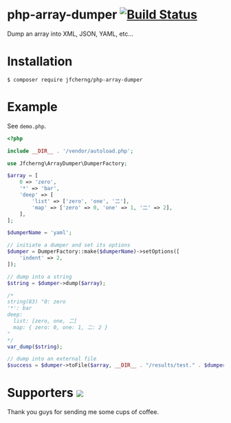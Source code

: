 # php-array-dumper [![Build Status](https://travis-ci.org/jfcherng/php-array-dumper.svg?branch=master)](https://travis-ci.org/jfcherng/php-array-dumper)

Dump an array into XML, JSON, YAML, etc...


# Installation

`$ composer require jfcherng/php-array-dumper`


# Example

See `demo.php`.

```php
<?php

include __DIR__ . '/vendor/autoload.php';

use Jfcherng\ArrayDumper\DumperFactory;

$array = [
    0 => 'zero',
    '*' => 'bar',
    'deep' => [
        'list' => ['zero', 'one', '二'],
        'map' => ['zero' => 0, 'one' => 1, '二' => 2],
    ],
];

$dumperName = 'yaml';

// initiate a dumper and set its options
$dumper = DumperFactory::make($dumperName)->setOptions([
    'indent' => 2,
]);

// dump into a string
$string = $dumper->dump($array);

/*
string(83) "0: zero
'*': bar
deep:
  list: [zero, one, 二]
  map: { zero: 0, one: 1, 二: 2 }
"
*/
var_dump($string);

// dump into an external file
$success = $dumper->toFile($array, __DIR__ . "/results/test." . $dumper::EXTENSION);

```


Supporters <a href="https://www.paypal.com/cgi-bin/webscr?cmd=_s-xclick&hosted_button_id=ATXYY9Y78EQ3Y" target="_blank"><img src="https://www.paypalobjects.com/en_US/i/btn/btn_donate_LG.gif" /></a>
==========

Thank you guys for sending me some cups of coffee.
